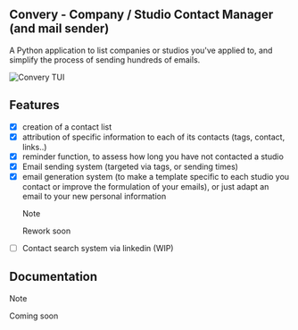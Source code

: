 ## Convery - Company / Studio Contact Manager (and mail sender)

A Python application to list companies or studios you've applied to, 
and simplify the process of sending hundreds of emails.

![Convery TUI]("https://github.com/DelaporteRobin/CONVERY/blob/master/images/img_ConveryApp.svg")


## Features
- [x] creation of a contact list
- [x] attribution of specific information to each of its contacts (tags, contact, links..)
- [x] reminder function, to assess how long you have not contacted a studio
- [x] Email sending system (targeted via tags, or sending times) 
- [x] email generation system (to make a template specific to each studio you contact or improve the formulation of your emails), or just adapt an email to your new personal information
	> [!NOTE]
	> Rework soon
- [ ] Contact search system via linkedin (WIP)

## Documentation
> [!NOTE]
> Coming soon